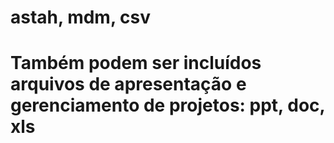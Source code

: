 # astah, mdm, csv
# Também podem ser incluídos arquivos de apresentação e gerenciamento de projetos: ppt, doc, xls
